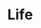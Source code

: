 ---
layout: category
title: Life
description: 혼잣말을 남기는 공간입니다.
background: '/img/bg-post-life.jpg'
---